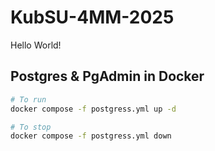 # KubSU-4MM-2025

Hello World!

## Postgres & PgAdmin in Docker

``` bash
# To run
docker compose -f postgress.yml up -d

# To stop
docker compose -f postgress.yml down
```
